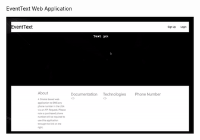 EventText Web Application

 ![Alt Text](https://github.com/ravibkjoshi/EventText/blob/master/public/signup.gif)








